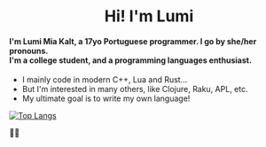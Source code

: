 <h1 align="center">Hi! I'm Lumi</1>

<h4>
	I'm Lumi Mia Kalt, a 17yo Portuguese programmer. I go by she/her pronouns.<br>
	I'm a college student, and a programming languages enthusiast.
</h4>

- I mainly code in modern C++, Lua and Rust...
- But I'm interested in many others, like Clojure, Raku, APL, etc.
- My ultimate goal is to write my own language!

[![Top Langs](https://github-readme-stats.vercel.app/api/top-langs/?username=lumi-kalt&layout=full)](https://github.com/lumi-kalt/github-readme-stats)




🏳️‍⚧️
